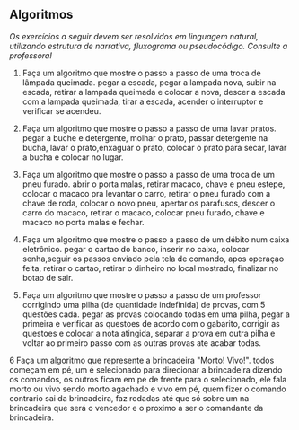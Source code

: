 ## Algoritmos

_Os exercícios a seguir devem ser resolvidos em linguagem natural, utilizando estrutura de narrativa, fluxograma ou pseudocódigo. Consulte a professora!_

1. Faça um algoritmo que mostre o passo a passo de uma troca de lâmpada queimada.
pegar a escada, pegar a lampada nova, subir na escada, retirar a lampada queimada e colocar a nova, descer a escada com a lampada queimada, tirar a escada, acender o interruptor e verificar se acendeu.

2. Faça um algoritmo que mostre o passo a passo de uma lavar pratos.
pegar a buche e detergente, molhar o prato, passar detergente na bucha, lavar o prato,enxaguar o prato, colocar o prato para secar, lavar a bucha e colocar no lugar.

3. Faça um algoritmo que mostre o passo a passo de uma troca de um pneu furado.
abrir o porta malas, retirar macaco, chave e pneu estepe, colocar o macaco pra levantar o carro, retirar o pneu furado com a chave de roda, colocar o novo pneu, apertar os parafusos, descer o carro do macaco, retirar o macaco, colocar pneu furado, chave e macaco no porta malas e fechar.

4. Faça um algoritmo que mostre o passo a passo de um débito num caixa eletrônico.
pegar o cartao do banco, inserir no caixa, colocar senha,seguir os passos enviado pela tela de comando, apos operaçao feita, retirar o cartao, retirar o dinheiro no local mostrado, finalizar no botao de sair.

5. Faça um algoritmo que mostre o passo a passo de um professor corrigindo uma pilha (de quantidade indefinida) de provas, com 5 questões cada.
pegar as provas colocando todas em uma pilha, pegar a primeira e verificar as questoes de acordo com o gabarito, corrigir as questoes e colocar a nota atingida, separar a prova em outra pilha e voltar ao primeiro passo com as outras provas ate acabar todas.

6 Faça um algoritmo que represente a brincadeira "Morto! Vivo!".
todos começam em pé, um é selecionado para direcionar a brincadeira dizendo os comandos, os outros ficam em pe de frente para o selecionado, ele fala morto ou vivo sendo morto agachado e vivo em pé, quem fizer o comando contrario sai da brincadeira, faz rodadas até que só sobre um na brincadeira que será o vencedor e o proximo a ser o comandante da brincadeira.
